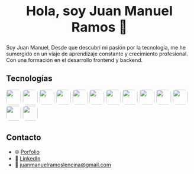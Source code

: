 <h1 align="center" style="font-size: 36px;">Hola, soy Juan Manuel Ramos 👋</h1>

Soy Juan Manuel, Desde que descubrí mi pasión por la tecnología, me he sumergido en un viaje de aprendizaje constante y crecimiento profesional. Con una formación en el desarrollo frontend y backend.

## Tecnologías

<p style="font-size: 18px;">
  <a href="https://www.javascript.com" target="_blank" style="text-decoration:none;">
    <img src="https://img.shields.io/badge/-JavaScript-black?style=flat-square&logo=javascript" style="height: 40px; border-radius: 8px;" onmouseover="this.style.opacity='0.7';" onmouseout="this.style.opacity='1';"/>
  </a>
  <a href="https://www.typescriptlang.org/" target="_blank" style="text-decoration:none;">
    <img src="https://img.shields.io/badge/-TypeScript-black?style=flat-square&logo=typescript" style="height: 40px; border-radius: 8px;" onmouseover="this.style.opacity='0.7';" onmouseout="this.style.opacity='1';"/>
  </a>
  <a href="https://docs.microsoft.com/en-us/dotnet/csharp/" target="_blank" style="text-decoration:none;">
    <img src="https://img.shields.io/badge/-C%23-black?style=flat-square&logo=csharp" style="height: 40px; border-radius: 8px;" onmouseover="this.style.opacity='0.7';" onmouseout="this.style.opacity='1';"/>
  </a>
  <a href="https://www.python.org/" target="_blank" style="text-decoration:none;">
    <img src="https://static-00.iconduck.com/assets.00/python-icon-2048x2048-z7czo6jm.png" style="height: 40px; border-radius: 8px;" onmouseover="this.style.opacity='0.7';" onmouseout="this.style.opacity='1';"/>
  </a>
  <a href="https://reactjs.org/" target="_blank" style="text-decoration:none;">
    <img src="https://img.shields.io/badge/-React-black?style=flat-square&logo=react" style="height: 40px; border-radius: 8px;" onmouseover="this.style.opacity='0.7';" onmouseout="this.style.opacity='1';"/>
  </a>
  <a href="https://reactnative.dev/" target="_blank" style="text-decoration:none;">
    <img src="https://img.shields.io/badge/-React%20Native-black?style=flat-square&logo=react&logoColor=61DAFB" style="height: 40px; border-radius: 8px;" onmouseover="this.style.opacity='0.7';" onmouseout="this.style.opacity='1';"/>
  </a>
  <a href="https://nextjs.org/" target="_blank" style="text-decoration:none;">
    <img src="https://img.shields.io/badge/-Next.js-black?style=flat-square&logo=nextdotjs" style="height: 40px; border-radius: 8px;" onmouseover="this.style.opacity='0.7';" onmouseout="this.style.opacity='1';"/>
  </a>
  <a href="https://astro.build/" target="_blank" style="text-decoration:none;">
    <img src="https://img.shields.io/badge/-Astro-black?style=flat-square&logo=astro" style="height: 40px; border-radius: 8px;" onmouseover="this.style.opacity='0.7';" onmouseout="this.style.opacity='1';"/>
  </a>
  <a href="https://developer.mozilla.org/en-US/docs/Web/Guide/HTML/HTML5" target="_blank" style="text-decoration:none;">
    <img src="https://img.shields.io/badge/-HTML5-black?style=flat-square&logo=html5" style="height: 40px; border-radius: 8px;" onmouseover="this.style.opacity='0.7';" onmouseout="this.style.opacity='1';"/>
  </a>
  <a href="https://developer.mozilla.org/en-US/docs/Web/CSS/CSS3" target="_blank" style="text-decoration:none;">
    <img src="https://img.shields.io/badge/-CSS3-black?style=flat-square&logo=css3" style="height: 40px; border-radius: 8px;" onmouseover="this.style.opacity='0.7';" onmouseout="this.style.opacity='1';"/>
  </a>
  <a href="https://tailwindcss.com/" target="_blank" style="text-decoration:none;">
    <img src="https://img.shields.io/badge/-Tailwind%20CSS-black?style=flat-square&logo=tailwindcss" style="height: 40px; border-radius: 8px;" onmouseover="this.style.opacity='0.7';" onmouseout="this.style.opacity='1';"/>
  </a>
  <a href="https://nodejs.org/en/" target="_blank" style="text-decoration:none;">
    <img src="https://img.shields.io/badge/-Node.js-black?style=flat-square&logo=node.js" style="height: 40px; border-radius: 8px;" onmouseover="this.style.opacity='0.7';" onmouseout="this.style.opacity='1';"/>
  </a>
  <a href="https://www.postgresql.org/" target="_blank" style="text-decoration:none;">
    <img src="https://img.shields.io/badge/-PostgreSQL-black?style=flat-square&logo=postgresql" style="height: 40px; border-radius: 8px;" onmouseover="this.style.opacity='0.7';" onmouseout="this.style.opacity='1';"/>
  </a>
</p>



## Contacto
- 🌐 [Porfolio](https://porfolio-juanmanuel-ramos.netlify.app/)
- 📧 [LinkedIn](https://www.linkedin.com/in/juan-manuel-ramos-lencina-43a03b222)
- 📧 [juanmanuelramoslencina@gmail.com](mailto:juanmanuelramoslencina@gmail.com)
